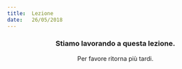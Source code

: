 ```yaml
---
title:  Lezione
date:   26/05/2018
---
```


### <center>Stiamo lavorando a questa lezione.</center>
<center>Per favore ritorna più tardi.</center>